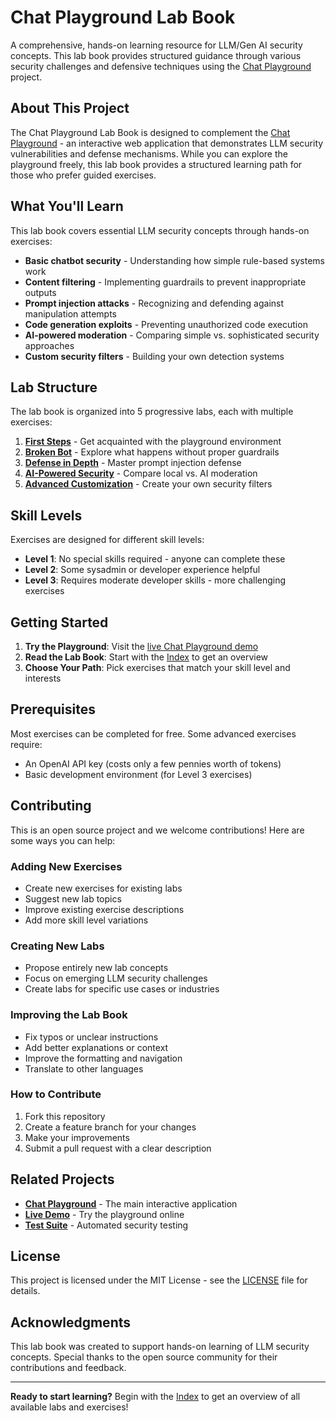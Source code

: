 # Chat Playground Lab Book

A comprehensive, hands-on learning resource for LLM/Gen AI security concepts. This lab book provides structured guidance through various security challenges and defensive techniques using the [Chat Playground](https://github.com/virtualsteve-star/chat-playground) project.

## About This Project

The Chat Playground Lab Book is designed to complement the [Chat Playground](https://github.com/virtualsteve-star/chat-playground) - an interactive web application that demonstrates LLM security vulnerabilities and defense mechanisms. While you can explore the playground freely, this lab book provides a structured learning path for those who prefer guided exercises.

## What You'll Learn

This lab book covers essential LLM security concepts through hands-on exercises:

- **Basic chatbot security** - Understanding how simple rule-based systems work
- **Content filtering** - Implementing guardrails to prevent inappropriate outputs
- **Prompt injection attacks** - Recognizing and defending against manipulation attempts
- **Code generation exploits** - Preventing unauthorized code execution
- **AI-powered moderation** - Comparing simple vs. sophisticated security approaches
- **Custom security filters** - Building your own detection systems

## Lab Structure

The lab book is organized into 5 progressive labs, each with multiple exercises:

1. **[First Steps](Index.md#lab-1-first-steps---meet-your-digital-companions)** - Get acquainted with the playground environment
2. **[Broken Bot](Index.md#lab-2-broken-bot---when-good-bots-go-bad)** - Explore what happens without proper guardrails
3. **[Defense in Depth](Index.md#lab-3-locking-the-front-door-and-back-door---defense-in-depth)** - Master prompt injection defense
4. **[AI-Powered Security](Index.md#lab-4-simple-vs-smart---ai-powered-security)** - Compare local vs. AI moderation
5. **[Advanced Customization](Index.md#lab-5-go-bananas---advanced-customization)** - Create your own security filters

## Skill Levels

Exercises are designed for different skill levels:
- **Level 1**: No special skills required - anyone can complete these
- **Level 2**: Some sysadmin or developer experience helpful
- **Level 3**: Requires moderate developer skills - more challenging exercises

## Getting Started

1. **Try the Playground**: Visit the [live Chat Playground demo](https://virtualsteve-star.github.io/chat-playground/)
2. **Read the Lab Book**: Start with the [Index](Index.md) to get an overview
3. **Choose Your Path**: Pick exercises that match your skill level and interests

## Prerequisites

Most exercises can be completed for free. Some advanced exercises require:
- An OpenAI API key (costs only a few pennies worth of tokens)
- Basic development environment (for Level 3 exercises)

## Contributing

This is an open source project and we welcome contributions! Here are some ways you can help:

### Adding New Exercises
- Create new exercises for existing labs
- Suggest new lab topics
- Improve existing exercise descriptions
- Add more skill level variations

### Creating New Labs
- Propose entirely new lab concepts
- Focus on emerging LLM security challenges
- Create labs for specific use cases or industries

### Improving the Lab Book
- Fix typos or unclear instructions
- Add better explanations or context
- Improve the formatting and navigation
- Translate to other languages

### How to Contribute
1. Fork this repository
2. Create a feature branch for your changes
3. Make your improvements
4. Submit a pull request with a clear description

## Related Projects

- **[Chat Playground](https://github.com/virtualsteve-star/chat-playground)** - The main interactive application
- **[Live Demo](https://virtualsteve-star.github.io/chat-playground/)** - Try the playground online
- **[Test Suite](https://virtualsteve-star.github.io/chat-playground/tests/)** - Automated security testing

## License

This project is licensed under the MIT License - see the [LICENSE](LICENSE) file for details.

## Acknowledgments

This lab book was created to support hands-on learning of LLM security concepts. Special thanks to the open source community for their contributions and feedback.

---

**Ready to start learning?** Begin with the [Index](Index.md) to get an overview of all available labs and exercises!
